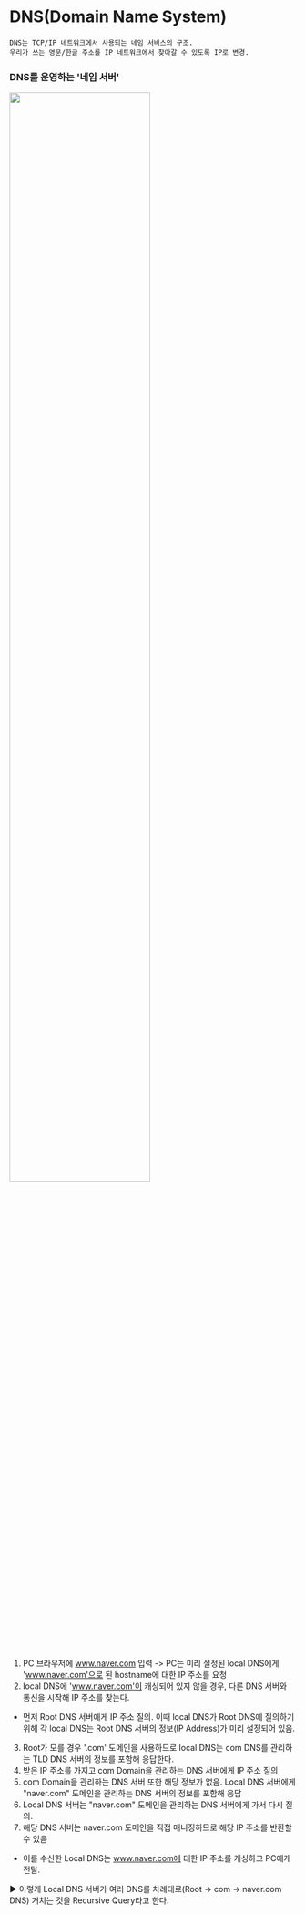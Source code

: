 # DNS(Domain Name System)

```
DNS는 TCP/IP 네트워크에서 사용되는 네임 서비스의 구조.
우리가 쓰는 영문/한글 주소를 IP 네트워크에서 찾아갈 수 있도록 IP로 변경.
```

### DNS를 운영하는 '네임 서버'

<img src="https://user-images.githubusercontent.com/60870438/175900402-00840f54-d3c5-4f3e-bea5-38f69f0a3367.png" width=70%>

1. PC 브라우저에 www.naver.com 입력 -> PC는 미리 설정된 local DNS에게 'www.naver.com'으로 된 hostname에 대한 IP 주소를 요청
2. local DNS에 'www.naver.com'이 캐싱되어 있지 않을 경우, 다른 DNS 서버와 통신을 시작해 IP 주소를 찾는다.
  - 먼저 Root DNS 서버에게 IP 주소 질의. 이때 local DNS가 Root DNS에 질의하기 위해 각 local DNS는 Root DNS 서버의 정보(IP Address)가 미리 설정되어 있음.
3. Root가 모를 경우 '.com' 도메인을 사용하므로 local DNS는 com DNS를 관리하는 TLD DNS 서버의 정보를 포함해 응답한다.
4. 받은 IP 주소를 가지고 com Domain을 관리하는 DNS 서버에게 IP 주소 질의
5. com Domain을 관리하는 DNS 서버 또한 해당 정보가 없음. Local DNS 서버에게 "naver.com" 도메인을 관리하는 DNS 서버의 정보를 포함해 응답
6. Local DNS 서버는 "naver.com" 도메인을 관리하는 DNS 서버에게 가서 다시 질의.
7. 해당 DNS 서버는 naver.com 도메인을 직접 매니징하므로 해당 IP 주소를 반환할 수 있음
  - 이를 수신한 Local DNS는 www.naver.com에 대한 IP 주소를 캐싱하고 PC에게 전달.

▶️ 이렇게 Local DNS 서버가 여러 DNS를 차례대로(Root -> com -> naver.com DNS) 거치는 것을 Recursive Query라고 한다.


